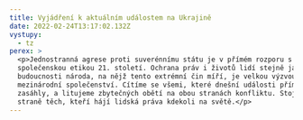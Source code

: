 ```yaml
---
title: Vyjádření k aktuálním událostem na Ukrajině
date: 2022-02-24T13:17:02.132Z
vystupy:
  - tz
perex: >
  <p>Jednostranná agrese proti suverénnímu státu je v přímém rozporu s normami i
  společenskou etikou 21. století. Ochrana práv i životů lidí stejně jako
  budoucnosti národa, na nějž tento extrémní čin míří, je velkou výzvou pro celé
  mezinárodní společenství. Cítíme se všemi, které dnešní události přímo
  zasáhly, a litujeme zbytečných obětí na obou stranách konfliktu. Stojíme na
  straně těch, kteří hájí lidská práva kdekoli na světě.</p>
---
```

